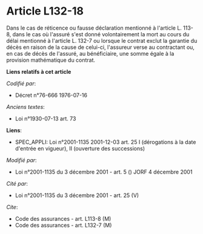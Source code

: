 # Article L132-18

Dans le cas de réticence ou fausse déclaration mentionné à l'article L. 113-8, dans le cas où l'assuré s'est donné
volontairement la mort au cours du délai mentionné à l'article L. 132-7 ou lorsque le contrat exclut la garantie du décès en
raison de la cause de celui-ci, l'assureur verse au contractant ou, en cas de décès de l'assuré, au bénéficiaire, une somme
égale à la provision mathématique du contrat.

**Liens relatifs à cet article**

_Codifié par_:

  - Décret n°76-666 1976-07-16

_Anciens textes_:

  - Loi n°1930-07-13 art. 73

**Liens**:

  - SPEC_APPLI: Loi n°2001-1135 2001-12-03 art. 25 I (dérogations à la date d'entrée en vigueur), II (ouverture des successions)

_Modifié par_:

  - Loi n°2001-1135 du 3 décembre 2001 - art. 5 () JORF 4 décembre 2001

_Cité par_:

  - Loi n°2001-1135 du 3 décembre 2001 - art. 25 (V)

_Cite_:

  - Code des assurances - art. L113-8 (M)
  - Code des assurances - art. L132-7 (M)
